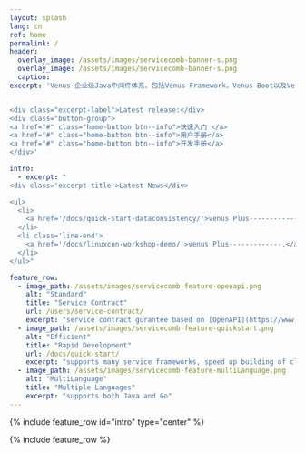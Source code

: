 ```yaml
---
layout: splash
lang: cn
ref: home
permalink: /
header:
  overlay_image: /assets/images/servicecomb-banner-s.png
  overlay_image: /assets/images/servicecomb-banner-s.png
  caption:
excerpt: 'Venus-企业级Java中间件体系，包括Venus Framework，Venus Boot以及Venus Cloud微服务解决方案等.


<div class="excerpt-label">Latest release:</div>
<div class="button-group">
<a href="#" class="home-button btn--info">快速入门 </a>
<a href="#" class="home-button btn--info">用户手册</a>
<a href="#" class="home-button btn--info">开发手册</a>
</div>'

intro:
  - excerpt: "
<div class='excerpt-title'>Latest News</div>

<ul>
  <li>
    <a href='/docs/quick-start-dataconsistency/'>venus Plus----------------.</a>
  </li>
  <li class='line-end'>
    <a href='/docs/linuxcon-workshop-demo/'>venus Plus-------------.</a>
  </li>
</ul>"

feature_row:
  - image_path: /assets/images/servicecomb-feature-openapi.png
    alt: "Standard"
    title: "Service Contract"
    url: /users/service-contract/
    excerpt: "service contract gurantee based on [OpenAPI](https://www.openapis.org)"
  - image_path: /assets/images/servicecomb-feature-quickstart.png
    alt: "Efficient"
    title: "Rapid Development"
    url: /docs/quick-start/
    excerpt: "supports many service frameworks, speed up building of cloud applications"
  - image_path: /assets/images/servicecomb-feature-multiLanguage.png
    alt: "MultiLanguage"
    title: "Multiple Languages"
    excerpt: "supports both Java and Go"
---
```


{% include feature_row id="intro" type="center" %}

<div class="normal-feature-row">
{% include feature_row %}
</div>
